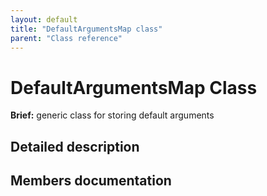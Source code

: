 ```yaml
---
layout: default
title: "DefaultArgumentsMap class"
parent: "Class reference"
---
```


# DefaultArgumentsMap Class

**Brief:** generic class for storing default arguments

## Detailed description

## Members documentation

